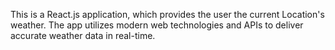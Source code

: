 This is a React.js application, which provides the user the current Location's weather. The app utilizes modern web technologies and APIs to deliver accurate weather data in real-time.
